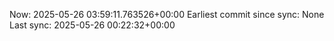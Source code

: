 Now: 2025-05-26 03:59:11.763526+00:00 Earliest commit since sync: None Last sync: 2025-05-26 00:22:32+00:00
